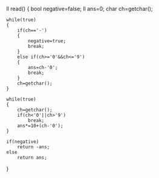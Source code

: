ll read()
{
	bool negative=false;
	ll ans=0;
	char ch=getchar();
	
	while(true)
	{
		if(ch=='-')
		{
			negative=true;
			break;
		}
		else if(ch>='0'&&ch<='9')
		{
			ans=ch-'0';
			break;
		}
		ch=getchar();
	}
	
	while(true)
	{
		ch=getchar();
	    if(ch<'0'||ch>'9')
			break;
		ans*=10+(ch-'0');
	}
	
	if(negative)
		return -ans;
	else
		return ans;
}
